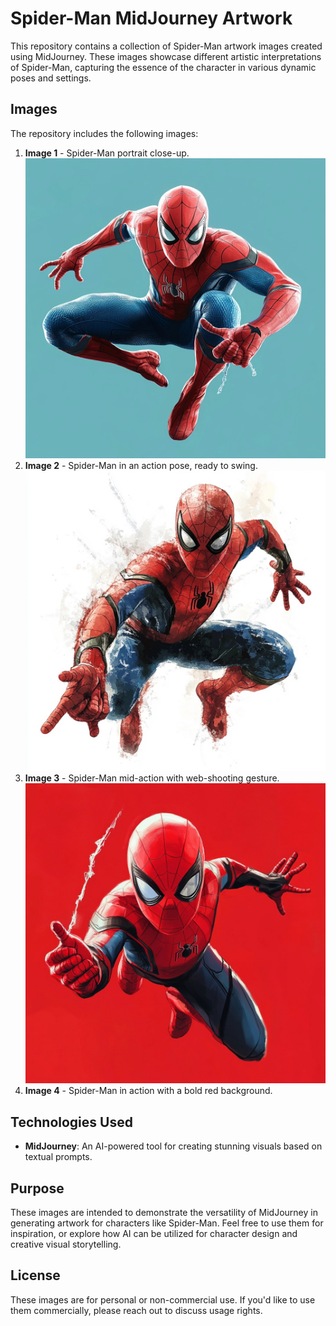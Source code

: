 # Spider-Man MidJourney Artwork

This repository contains a collection of Spider-Man artwork images created using MidJourney. These images showcase different artistic interpretations of Spider-Man, capturing the essence of the character in various dynamic poses and settings.

## Images

The repository includes the following images:

1. **Image 1** - Spider-Man portrait close-up.
 ![Spider-Man Portait Close up](0_1.jpg)
2. **Image 2** - Spider-Man in an action pose, ready to swing.
 ![Spider-Man Portait Close up](0_2.jpg)
3. **Image 3** - Spider-Man mid-action with web-shooting gesture.
![Spider-Man Portait Close up](0_3.jpg)
5. **Image 4** - Spider-Man in action with a bold red background.

## Technologies Used

- **MidJourney**: An AI-powered tool for creating stunning visuals based on textual prompts.

## Purpose

These images are intended to demonstrate the versatility of MidJourney in generating artwork for characters like Spider-Man. Feel free to use them for inspiration, or explore how AI can be utilized for character design and creative visual storytelling.

## License

These images are for personal or non-commercial use. If you'd like to use them commercially, please reach out to discuss usage rights.

